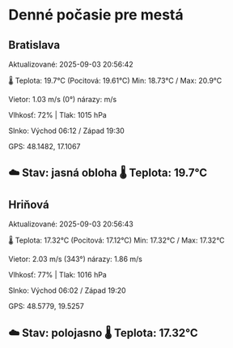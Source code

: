 ﻿# Denné počasie pre mestá

## Bratislava
Aktualizované: 2025-09-03 20:56:42

🌡️ Teplota: 19.7°C 
(Pocitová: 19.61°C)
Min: 18.73°C / Max: 20.9°C

Vietor: 1.03 m/s    (0°) 
nárazy:  m/s

Vlhkosť: 72% | Tlak: 1015 hPa

Slnko: Východ 06:12 / Západ 19:30

GPS: 48.1482, 17.1067

☁️ Stav: jasná obloha        🌡️ Teplota: 19.7°C
---

## Hriňová
Aktualizované: 2025-09-03 20:56:43

🌡️ Teplota: 17.32°C 
(Pocitová: 17.12°C)
Min: 17.32°C / Max: 17.32°C

Vietor: 2.03 m/s (343°)
nárazy: 1.86 m/s

Vlhkosť: 77% | Tlak: 1016 hPa

Slnko: Východ 06:02 / Západ 19:20

GPS: 48.5779, 19.5257

☁️ Stav: polojasno        🌡️ Teplota: 17.32°C
---
